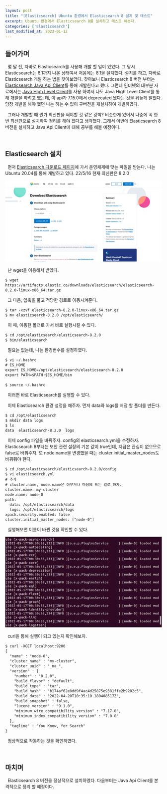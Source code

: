 ```yaml
---
layout: post
title: "[Elasticsearch] Ubuntu 환경에서 Elasticsearch 8 설치 및 테스트"
excerpt: Ubuntu 환경에서 Elasticsearch 8를 설치하고 테스트 해본다.
categories: ['Elasticsearch']
last_modified_at: 2023-01-12
---
```


## 들어가며

&nbsp; 몇 달 전, 자바로 Elasticsearch를 사용해 개발 할 일이 있었다. 그 당시 Elasticsearch는 8.1까지 나온 상태여서 처음에는 8.1을 설치했다. 설치를 하고, 자바로 Elasticsearch 개발 하는 법을 찾아보았다. 찾아보니 Elasticsearch 8 버전 부터는 [Elasticsearch Java Api Client](https://www.elastic.co/guide/en/elasticsearch/client/java-api-client/current/index.html)를 통해 개발한다고 했다. 그런데 인터넷의 대부분 자료에서는 [Java High Level Client](https://www.elastic.co/guide/en/elasticsearch/client/java-rest/current/java-rest-high.html)를 사용 하여서 나도 Java High Level Client를 통해 개발을 하려고 했는데, 이 api가 7.15.0에서 deprecated 됐다는 것을 뒤늦게 알았다. 당장 개발을 해야 했던 나는 하는 수 없이 구버전을 재설치하여 개발하였다.

&nbsp; 그러나 개발할 때 뭔가 최신판을 써야할 것 같은 강박? 비슷한게 있어서 나중에 꼭 한 번 최신판으로 설치하여 정리를 해야 겠다고 생각했다. 그래서 이번에 Elasticsearch 8 버전을 설치하고 Java Api Client에 대해 공부를 해볼 예정이다.

<br/>

## Elasticsearch 설치

&nbsp; 먼저 [Elasticsearch 다운로드 페이지](https://www.elastic.co/kr/downloads/elasticsearch)에 가서 운영체제에 맞는 파일을 받는다. 나는 Ubuntu 20.04를 통해 개발하고 있다. 22/5/16 현재 최신판은 8.2.0

![Elasticsearch download](/images/3rd/elasticsearch_down.jpeg)

&nbsp; 난 wget을 이용해서 받았다.
```
$ wget https://artifacts.elastic.co/downloads/elasticsearch/elasticsearch-8.2.0-linux-x86_64.tar.gz
```

&nbsp; 그 다음, 압축을 풀고 적당한 경로로 이동시켜준다.

```
$ tar -xzvf elasticsearch-8.2.0-linux-x86_64.tar.gz 
$ mv elasticsearch-8.2.0 /opt/elasticsearch/ 
```

&nbsp; 이 때, 이동한 폴더로 가서 바로 실행시킬 수 있다.

```
$ cd /opt/elasticsearch/elasticsearch-8.2.0
$ bin/elasticsearch
```

&nbsp; 필요는 없는데, 나는 환경변수를 설정하였다.

```
$ vi ~/.bashrc
# ES_HOME
export ES_HOME=/opt/elasticsearch/elasticsearch-8.2.0
export PATH=$PATH:$ES_HOME/bin

$ source ~/.bashrc
```

&nbsp; 이러면 바로 Elasticsearch를 실행할 수 있다.

&nbsp; 이제 Elasticsearch 환경 설정을 해주자. 먼저 data와 logs를 저장 할 폴더를 만든다.

```
$ cd /opt/elasticsearch
$ mkdir data logs
$ ls
data  elasticsearch-8.2.0  logs
```

&nbsp; 이제 config 파일을 바꿔주자. config의 elasticsearch.yml을 수정하자. Elasticsearch 8부터는 보안 관련 설정의 기본 값이 true인데, 지금은 관심이 없으므로 false로 바꿔주자. 또 node.name을 변경했을 때는 cluster.initial_master_nodes도 바꿔줘야 한다.

```
$ cd /opt/elasticsearch/elasticsearch-8.2.0/config
$ vi elasticsearch.yml
# 추가
# cluster.name, node.name은 아무거나 마음에 드는 걸로 하자.
cluster.name: my-cluster
node.name: node-0
path:
  data: /opt/elasticsearch/data
  logs: /opt/elasticsearch/logs
xpack.security.enabled: false
cluster.initial_master_nodes: ["node-0"]
```

&nbsp; 실행해보면 이름이 바뀐 것을 확인할 수 있다.


![node name changed](/images/3rd/Screenshot%20from%202022-05-17%2000-33-01.png)

&nbsp; curl을 통해 실행이 되고 있는지 확인해보자.

```
$ curl -XGET localhost:9200
{
  "name" : "node-0",
  "cluster_name" : "my-cluster",
  "cluster_uuid" : "_na_",
  "version" : {
    "number" : "8.2.0",
    "build_flavor" : "default",
    "build_type" : "tar",
    "build_hash" : "b174af62e8dd9f4ac4d25875e9381ffe2b9282c5",
    "build_date" : "2022-04-20T10:35:10.180408517Z",
    "build_snapshot" : false,
    "lucene_version" : "9.1.0",
    "minimum_wire_compatibility_version" : "7.17.0",
    "minimum_index_compatibility_version" : "7.0.0"
  },
  "tagline" : "You Know, for Search"
}
```

&nbsp; 정상적으로 작동하는 것을 확인하였다.

<br/>

## 마치며

&nbsp; Elasticsearch 8 버전을 정상적으로 설치하였다. 다음부터는 Java Api Client를 본격적으로 정리 할 예정이다.
